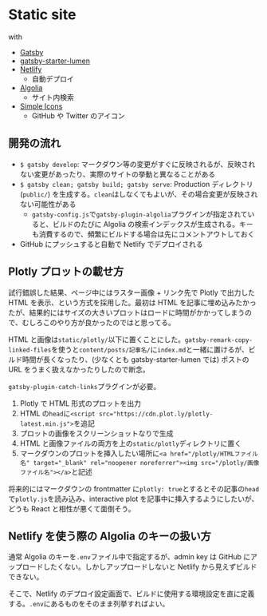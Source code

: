 # Static site

with

- [Gatsby](https://www.gatsbyjs.org/)
- [gatsby-starter-lumen](https://github.com/alxshelepenok/gatsby-starter-lumen)
- [Netlify](https://app.netlify.com/sites/yoshihiko-suzuki/overview)
  - 自動デプロイ
- [Algolia](https://www.algolia.com/apps/WX370V53Q1/dashboard)
  - サイト内検索
- [Simple Icons](https://simpleicons.org/)
  - GitHub や Twitter のアイコン

## 開発の流れ

- `$ gatsby develop`: マークダウン等の変更がすぐに反映されるが、反映されない変更があったり、実際のサイトの挙動と異なることがある
- `$ gatsby clean; gatsby build; gatsby serve`: Production ディレクトリ (`public/`) を生成する。`clean`はしなくてもよいが、その場合変更が反映されない可能性がある
  - `gatsby-config.js`で`gatsby-plugin-algolia`プラグインが指定されていると、ビルドのたびに Algolia の検索インデックスが生成される。キーも消費するので、頻繁にビルドする場合は先にコメントアウトしておく
- GitHub にプッシュすると自動で Netlify でデプロイされる

## Plotly プロットの載せ方

試行錯誤した結果、ページ中にはラスター画像 + リンク先で Plotly で出力した HTML を表示、という方式を採用した。最初は HTML を記事に埋め込みたかったが、結果的にはサイズの大きいプロットはロードに時間がかかってしまうので、むしろこのやり方が良かったのではと思ってる。

HTML と画像は`static/plotly/`以下に置くことにした。`gatsby-remark-copy-linked-files`を使うと`content/posts/記事名/`に`index.md`と一緒に置けるが、ビルド時間が長くなったり、(少なくとも gatsby-starter-lumen では) ポストの URL をうまく扱えなかったりしたので断念。

`gatsby-plugin-catch-links`プラグインが必要。

1. Plotly で HTML 形式のプロットを出力
1. HTML の`head`に`<script src="https://cdn.plot.ly/plotly-latest.min.js">`を追記
1. プロットの画像をスクリーンショットなりで生成
1. HTML と画像ファイルの両方を上の`static/plotly`ディレクトリに置く
1. マークダウンのプロットを挿入したい場所に`<a href="/plotly/HTMLファイル名" target="_blank" rel="noopener noreferrer"><img src="/plotly/画像ファイル名"></a>`と記述

将来的にはマークダウンの frontmatter に`plotly: true`とするとその記事の`head`で`plotly.js`を読み込み、interactive plot を記事中に挿入するようにしたいが、どうも React と相性が悪くて面倒そう。

## Netlify を使う際の Algolia のキーの扱い方

通常 Algolia のキーを`.env`ファイル中で指定するが、admin key は GitHub にアップロードしたくない。しかしアップロードしないと Netlify から見えずビルドできない。

そこで、Netlify のデプロイ設定画面で、ビルドに使用する環境設定を直に定義する。`.env`にあるものをそのまま列挙すればよい。
